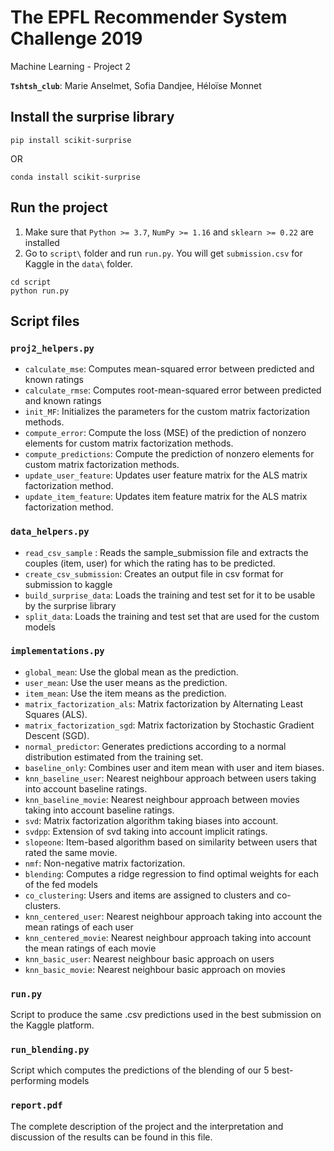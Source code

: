 # The EPFL Recommender System Challenge 2019
Machine Learning - Project 2

**`Tshtsh_club`**: Marie Anselmet, Sofia Dandjee, Héloïse Monnet

## Install the surprise library

~~~~shell
pip install scikit-surprise
~~~~

OR

~~~~shell
conda install scikit-surprise
~~~~

## Run the project
1. Make sure that ```Python >= 3.7```, ```NumPy >= 1.16``` and ```sklearn >= 0.22``` are installed
2. Go to `script\` folder and run ```run.py```. You will get ```submission.csv``` for Kaggle in the ```data\``` folder.

~~~~shell
cd script
python run.py
~~~~

## Script files

### ```proj2_helpers.py```

- `calculate_mse`: Computes mean-squared error between predicted and known ratings
- `calculate_rmse`: Computes root-mean-squared error between predicted and known ratings
- `init_MF`: Initializes the parameters for the custom matrix factorization methods.
- `compute_error`: Compute the loss (MSE) of the prediction of nonzero elements for custom matrix factorization methods.
- `compute_predictions`: Compute the prediction of nonzero elements for custom matrix factorization methods.
- `update_user_feature`: Updates user feature matrix for the ALS matrix factorization method.
- `update_item_feature`: Updates item feature matrix for the ALS matrix factorization method.

### ```data_helpers.py```

- `read_csv_sample` : Reads the sample_submission file and extracts the couples (item, user) for which the rating has to be predicted.
- `create_csv_submission`: Creates an output file in csv format for submission to kaggle
- `build_surprise_data`: Loads the training and test set for it to be usable by the surprise library
- `split_data`: Loads the training and test set that are used for the custom models

### ```implementations.py```

- `global_mean`: Use the global mean as the prediction.
- `user_mean`: Use the user means as the prediction.
- `item_mean`: Use the item means as the prediction.
- `matrix_factorization_als`: Matrix factorization by Alternating Least Squares (ALS).
- `matrix_factorization_sgd`: Matrix factorization by Stochastic Gradient Descent (SGD).
- `normal_predictor`: Generates predictions according to a normal distribution estimated from the training set.
- `baseline_only`: Combines user and item mean with user and item biases.
- `knn_baseline_user`: Nearest neighbour approach between users taking into account baseline ratings.
- `knn_baseline_movie`: Nearest neighbour approach between movies taking into account baseline ratings.
- `svd`: Matrix factorization algorithm taking biases into account.
- `svdpp`: Extension of svd taking into account implicit ratings.
- `slopeone`: Item-based algorithm based on similarity between users that rated the same movie.
- `nmf`: Non-negative matrix factorization.
- `blending`: Computes a ridge regression to find optimal weights for each of the fed models
- `co_clustering`: Users and items are assigned to clusters and co-clusters.
- `knn_centered_user`: Nearest neighbour approach taking into account the mean ratings of each user
- `knn_centered_movie`: Nearest neighbour approach taking into account the mean ratings of each movie
- `knn_basic_user`: Nearest neighbour basic approach on users
- `knn_basic_movie`: Nearest neighbour basic approach on movies

### ```run.py```

Script to produce the same .csv predictions used in the best submission on the Kaggle platform.

### ```run_blending.py```

Script which computes the predictions of the blending of our 5 best-performing models



### ```report.pdf```
The complete description of the project and the interpretation and discussion of the results can be found in this file.

